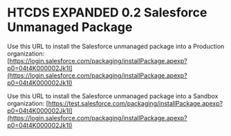 # HTCDS EXPANDED 0.2 Salesforce Unmanaged Package
Use this URL to install the Salesforce unmanaged package into a Production organization:
[https://login.salesforce.com/packaging/installPackage.apexp?p0=04t4K000002Jk1I](https://login.salesforce.com/packaging/installPackage.apexp?p0=04t4K000002Jk1I)

Use this URL to install the Salesforce unmanaged package into a Sandbox organization: [https://test.salesforce.com/packaging/installPackage.apexp?p0=04t4K000002Jk1I](https://login.salesforce.com/packaging/installPackage.apexp?p0=04t4K000002Jk1I)
